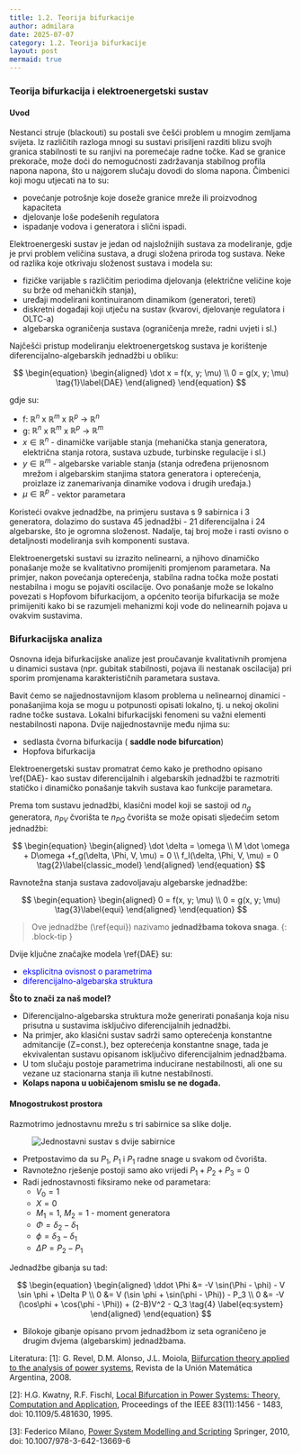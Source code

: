 ```yaml
---
title: 1.2. Teorija bifurkacije
author: admilara
date: 2025-07-07
category: 1.2. Teorija bifurkacije
layout: post
mermaid: true
---
```


### Teorija bifurkacija i elektroenergetski sustav

#### Uvod


Nestanci struje (blackouti) su postali sve češći problem u mnogim zemljama svijeta. Iz različitih razloga
mnogi su sustavi prisiljeni razditi blizu svojh granica stabilnosti te su ranjivi na poremećaje radne točke.
Kad se granice prekorače, može doći do nemogućnosti zadržavanja stabilnog profila napona napona, što u najgorem 
slučaju dovodi do sloma napona. Čimbenici koji mogu utjecati na to su:
- povećanje potrošnje koje doseže granice mreže ili proizvodnog kapaciteta
- djelovanje loše podešenih regulatora
- ispadanje vodova i generatora i slični ispadi.

Elektroenergeski sustav je jedan od najsložnijih sustava za modeliranje, gdje je prvi problem veličina sustava, 
a drugi složena priroda tog sustava. Neke od razlika koje otkrivaju složenost sustava i modela su:
- fizičke varijable s različitim periodima djelovanja (električne veličine koje su brže od mehaničkih stanja), 
- uređaji modelirani kontinuiranom dinamikom (generatori, tereti)
- diskretni događaji koji utječu na sustav (kvarovi, djelovanje regulatora i OLTC-a)
- algebarska ograničenja sustava (ograničenja mreže, radni uvjeti i sl.)  

Najčešći pristup modeliranju elektroenergetskog sustava je korištenje diferencijalno-algebarskih jednadžbi u obliku:

$$
\begin{equation}
\begin{aligned}
    \dot x = f(x, y; \mu) \\
    0 = g(x, y; \mu)  
    \tag{1}\label{DAE}
\end{aligned}
\end{equation}
$$

gdje su:
- f: $\mathbb{R}^n$ x $\mathbb{R}^m$ x $\mathbb{R}^p$ $\rightarrow$ $\mathbb{R}^n$
- g: $\mathbb{R}^n$ x $\mathbb{R}^m$ x $\mathbb{R}^p$ $\rightarrow$ $\mathbb{R}^m$
- $x \in \mathbb{R}^n$ - dinamičke varijable stanja (mehanička stanja generatora, električna stanja rotora, sustava 
uzbude, turbinske regulacije i sl.)
- $y \in \mathbb{R}^m$ - algebarske variable stanja (stanja određena prijenosnom mrežom i algebarskim stanjima 
statora generatora i opterećenja, proizlaze iz zanemarivanja dinamike vodova i drugih uređaja.)
- $\mu \in \mathbb{R}^p$ - vektor parametara 

Koristeći ovakve jednadžbe, na primjeru sustava s 9 sabirnica i 3 generatora, dolazimo do sustava 45 jednadžbi - 21 
diferencijalna i 24 algebarske, što je ogromna složenost. Nadalje, taj broj može i rasti ovisno o detaljnosti 
modeliranja svih komponenti sustava. 

Elektroenergetski sustavi su izrazito nelinearni, a njihovo dinamičko ponašanje može se kvalitativno promijeniti 
promjenom parametara. Na primjer, nakon povećanja opterećenja, stabilna radna točka može postati nestabilna i mogu se 
pojaviti oscilacije. Ovo ponašanje može se lokalno povezati s Hopfovom bifurkacijom, a općenito teorija bifurkacija 
se može primijeniti kako bi se razumjeli mehanizmi koji vode do nelinearnih pojava u ovakvim sustavima. 


### Bifurkacijska analiza

Osnovna ideja bifurkacijske analize jest proučavanje kvalitativnih promjena u dinamici sustava (npr. gubitak stabilnosti, 
pojava ili nestanak oscilacija) pri sporim promjenama karakterističnih parametara sustava.

Bavit ćemo se najjednostavnijom klasom problema u nelinearnoj dinamici - ponašanjima koja se mogu u potpunosti opisati 
lokalno, tj. u nekoj okolini radne točke sustava.
Lokalni bifurkacijski fenomeni su važni elementi nestabilnosti napona. Dvije najjednostavnije među njima su:
- sedlasta čvorna bifurkacija ( __saddle node bifurcation__)
- Hopfova bifurkacija

Elektroenergetski sustav promatrat ćemo kako je prethodno opisano \ref{DAE}- kao sustav diferencijalnih i algebarskih jednadžbi 
te razmotriti statičko i dinamičko ponašanje takvih sustava kao funkcije parametara.

Prema tom sustavu jednadžbi, klasični model koji se sastoji od $n_g$ generatora, $n_{PV}$ čvorišta te 
$n_{PQ}$ čvorišta se može opisati sljedećim setom jednadžbi:

$$
\begin{equation}
\begin{aligned}
    \dot \delta = \omega \\
    M \dot \omega + D\omega +f_g(\delta, \Phi, V, \mu) = 0 \\
    f_l(\delta, \Phi, V, \mu) = 0 
    \tag{2}\label{classic_model}
\end{aligned}
\end{equation}
$$

Ravnotežna stanja sustava zadovoljavaju algebarske jednadžbe:

$$
\begin{equation}
\begin{aligned}
    0 = f(x, y; \mu) \\
    0 = g(x, y; \mu)
    \tag{3}\label{equi}
\end{aligned}
\end{equation}
$$

> Ove jednadžbe (\ref{equi}) nazivamo **jednadžbama tokova snaga**. 
{: .block-tip }

Dvije ključne značajke modela \ref{DAE} su:
- <span style="color:blue">eksplicitna ovisnost o parametrima</span>
- <span style="color:blue">diferencijalno-algebarska struktura</span>

**Što to znači za naš model?**
- Diferencijalno-algebarska struktura može generirati ponašanja koja nisu prisutna u sustavima isključivo diferencijalnih
jednadžbi.
- Na primjer, ako klasični sustav sadrži samo opterećenja konstantne admitancije (Z=const.), bez opterećenja konstantne snage, 
tada je ekvivalentan sustavu opisanom isključivo diferencijalnim jednadžbama.
- U tom slučaju postoje parametrima inducirane nestabilnosti, ali one su vezane uz stacionarna stanja ili kutne nestabilnosti.
- **Kolaps napona u uobičajenom smislu se ne događa.**

#### Mnogostrukost prostora

Razmotrimo jednostavnu mrežu s tri sabirnice sa slike dolje. 

<figure>
    <img src="{{ site.baseurl }}/assets/gitbook/images/three-bus-sys.svg" alt="Jednostavni sustav s dvije sabirnice">
</figure>

- Pretpostavimo da su $P_1$, $P_1$ i $P_1$ radne snage u svakom od čvorišta. 
- Ravnotežno rješenje postoji samo ako vrijedi $P_1 + P_2 + P_3 = 0$
- Radi jednostavnosti fiksiramo neke od parametara:
    * $V_0 = 1$
    * $X = 0$
    * $M_1 = 1$, $M_2 = 1$ - moment generatora
    * $\Phi = \delta_2 - \delta_1$
    * $\phi = \delta_3 - \delta_1$
    * $\Delta P = P_2 - P_1$
    
Jednadžbe gibanja su tad:

$$
\begin{equation}
\begin{aligned}
    \ddot \Phi &= -V \sin(\Phi - \phi) - V \sin \phi + \Delta P \\
    0 &= V (\sin \phi + \sin(\phi - \Phi)) - P_3 \\
    0 &= -V (\cos\phi + \cos(\phi - \Phi)) + (2-B)V^2 - Q_3
    \tag{4} \label{eq:system}
\end{aligned}
\end{equation}
$$


- Bilokoje gibanje opisano prvom jednadžbom iz seta ograničeno je drugim dvjema (algebarskim) jednadžbama.





Literatura:
\[1\]: G. Revel, D.M. Alonso, J.L. Moiola, [Biifurcation theory applied to the analysis of power systems](http://ref.scielo.org/csx5fd),
Revista de la Unión Matemática Argentina, 2008.

\[2\]: H.G. Kwatny, R.F. Fischl, [Local Bifurcation in Power Systems: Theory, Computation and Application](https://ieeexplore.ieee.org/document/481630/), 
Proceedings of the IEEE 83(11):1456 - 1483, doi: 10.1109/5.481630, 1995.

\[3\]: Federico Milano, [Power System Modelling and Scripting](https://link.springer.com/book/10.1007/978-3-642-13669-6) 
Springer, 2010, doi: 10.1007/978-3-642-13669-6